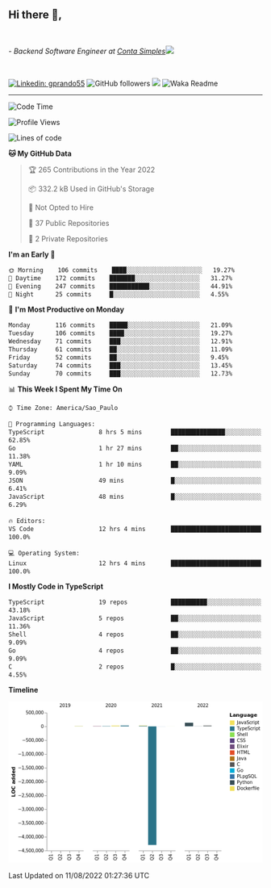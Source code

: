 <h2>Hi there  👋,</h2> </br>

<p><em>- Backend Software Engineer at <a href="https://contasimples.com">Conta Simples</a><img src="https://media.giphy.com/media/WUlplcMpOCEmTGBtBW/giphy.gif" width="30"> 
</em></p></br>


[![Linkedin: gprando55](https://img.shields.io/badge/-gprando55-blue?style=flat-square&logo=Linkedin&logoColor=white&link=https://www.linkedin.com/in/gprando55/)](https://www.linkedin.com/in/gprando55)
![GitHub followers](https://img.shields.io/github/followers/gprando55?label=Follow&style=social)
![](https://visitor-badge.glitch.me/badge?page_id=gprando55.gprando55)
![Waka Readme](https://github.com/gprando55/gprando55/workflows/Waka%20Readme/badge.svg)

---
<!--START_SECTION:waka-->
![Code Time](http://img.shields.io/badge/Code%20Time-0%20secs-blue)

![Profile Views](http://img.shields.io/badge/Profile%20Views-0-blue)

![Lines of code](https://img.shields.io/badge/From%20Hello%20World%20I%27ve%20Written--4%20Million%20lines%20of%20code-blue)

**🐱 My GitHub Data** 

> 🏆 265 Contributions in the Year 2022
 > 
> 📦 332.2 kB Used in GitHub's Storage 
 > 
> 🚫 Not Opted to Hire
 > 
> 📜 37 Public Repositories 
 > 
> 🔑 2 Private Repositories  
 > 
**I'm an Early 🐤** 

```text
🌞 Morning    106 commits    ████░░░░░░░░░░░░░░░░░░░░░   19.27% 
🌆 Daytime    172 commits    ███████░░░░░░░░░░░░░░░░░░   31.27% 
🌃 Evening    247 commits    ███████████░░░░░░░░░░░░░░   44.91% 
🌙 Night      25 commits     █░░░░░░░░░░░░░░░░░░░░░░░░   4.55%

```
📅 **I'm Most Productive on Monday** 

```text
Monday       116 commits    █████░░░░░░░░░░░░░░░░░░░░   21.09% 
Tuesday      106 commits    ████░░░░░░░░░░░░░░░░░░░░░   19.27% 
Wednesday    71 commits     ███░░░░░░░░░░░░░░░░░░░░░░   12.91% 
Thursday     61 commits     ██░░░░░░░░░░░░░░░░░░░░░░░   11.09% 
Friday       52 commits     ██░░░░░░░░░░░░░░░░░░░░░░░   9.45% 
Saturday     74 commits     ███░░░░░░░░░░░░░░░░░░░░░░   13.45% 
Sunday       70 commits     ███░░░░░░░░░░░░░░░░░░░░░░   12.73%

```


📊 **This Week I Spent My Time On** 

```text
⌚︎ Time Zone: America/Sao_Paulo

💬 Programming Languages: 
TypeScript               8 hrs 5 mins        ███████████████░░░░░░░░░░   62.85% 
Go                       1 hr 27 mins        ██░░░░░░░░░░░░░░░░░░░░░░░   11.38% 
YAML                     1 hr 10 mins        ██░░░░░░░░░░░░░░░░░░░░░░░   9.09% 
JSON                     49 mins             █░░░░░░░░░░░░░░░░░░░░░░░░   6.41% 
JavaScript               48 mins             █░░░░░░░░░░░░░░░░░░░░░░░░   6.29%

🔥 Editors: 
VS Code                  12 hrs 4 mins       █████████████████████████   100.0%

💻 Operating System: 
Linux                    12 hrs 4 mins       █████████████████████████   100.0%

```

**I Mostly Code in TypeScript** 

```text
TypeScript               19 repos            ██████████░░░░░░░░░░░░░░░   43.18% 
JavaScript               5 repos             ██░░░░░░░░░░░░░░░░░░░░░░░   11.36% 
Shell                    4 repos             ██░░░░░░░░░░░░░░░░░░░░░░░   9.09% 
Go                       4 repos             ██░░░░░░░░░░░░░░░░░░░░░░░   9.09% 
C                        2 repos             █░░░░░░░░░░░░░░░░░░░░░░░░   4.55%

```


**Timeline**

![Chart not found](https://raw.githubusercontent.com/gprando55/gprando55/master/charts/bar_graph.png) 


 Last Updated on 11/08/2022 01:27:36 UTC
<!--END_SECTION:waka-->
